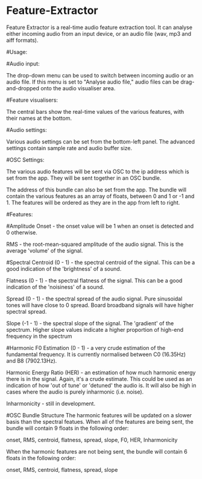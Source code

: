 # Feature-Extractor

Feature Extractor is a real-time audio feature extraction tool. It can analyse either incoming audio from an input device, 
or an audio file (wav, mp3 and aiff formats).

#Usage:

#Audio input:

The drop-down menu can be used to switch between incoming audio or an audio file. If this menu is set to "Analyse audio file," audio files 
can be drag-and-dropped onto the audio visualiser area.

#Feature visualisers:

The central bars show the real-time values of the various features, with their names at the bottom.

#Audio settings:

Various audio settings can be set from the bottom-left panel. The advanced settings contain sample rate and audio buffer size.

#OSC Settings:

The various audio features will be sent via OSC to the ip address which is set from the app. They will be sent together in an OSC bundle. 

The address of this bundle can also be set from the app. The bundle will contain the various features as an array of floats, between 
0 and 1 or -1 and 1. The features will be ordered as they are in the app from left to right.

#Features:

#Amplitude
Onset - the onset value will be 1 when an onset is detected and 0 otherwise.

RMS - the root-mean-squared amplitude of the audio signal. This is the average 'volume' of the signal.

#Spectral
Centroid (0 - 1)  - the spectral centroid of the signal. This can be a good indication of the 'brightness' of a sound.

Flatness (0 - 1)  - the spectral flatness of the signal. This can be a good indication of the 'noisiness' of a sound.

Spread   (0 - 1)  - the spectral spread of the audio signal. Pure sinusoidal tones will have close to 0 spread. Board broadband signals will have
                    higher spectral spread.

Slope    (-1 - 1) - the spectral slope of the signal. The 'gradient' of the spectrum. Higher slope values indicate a higher proportion
                    of high-end frequency in the spectrum

#Harmonic
F0 Estimation (0 - 1) - a very crude estimation of the fundamental frequency. It is currently normalised between C0 (16.35Hz) and B8
                        (7902.13Hz).

Harmonic Energy Ratio (HER) - an estimation of how much harmonic energy there is in the signal. Again, it's a crude estimate. This
                              could be used as an indication of how 'out of tune' or 'detuned' the audio is. It will also be high in
                              cases where the audio is purely inharmonic (i.e. noise).

Inharmonicity - still in development.

#OSC Bundle Structure
The harmonic features will be updated on a slower basis than the spectral featues. When all of the features are being sent, the bundle will contain 9 floats in the following order:

onset, RMS, centroid, flatness, spread, slope, F0, HER, Inharmonicity

When the harmonic features are not being sent, the bundle will contain 6 floats in the following order:

onset, RMS, centroid, flatness, spread, slope
